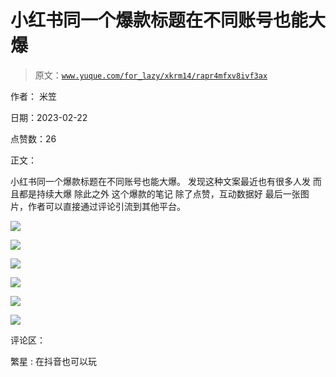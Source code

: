 # 小红书同一个爆款标题在不同账号也能大爆

> 原文：[`www.yuque.com/for_lazy/xkrm14/rapr4mfxv8ivf3ax`](https://www.yuque.com/for_lazy/xkrm14/rapr4mfxv8ivf3ax)

作者： 米笠

日期：2023-02-22

点赞数：26

正文：

小红书同一个爆款标题在不同账号也能大爆。 发现这种文案最近也有很多人发 而且都是持续大爆 除此之外 这个爆款的笔记 除了点赞，互动数据好 最后一张图片，作者可以直接通过评论引流到其他平台。

![](img/ae26673a80d5604d259f33d799b42bc3.png)

![](img/0d97fe86713686ca8089708435b45bfd.png)  

![](img/c26f103f754045f4e95674a060c69211.png)

![](img/03092bd632117a9cdb9cbffcfbb7f371.png)

![](img/dadc7035370821f239c6ed11f26d6030.png)

![](img/62875105df7bc763ac4b970436eb68bb.png)

评论区：

繁星 : 在抖音也可以玩



